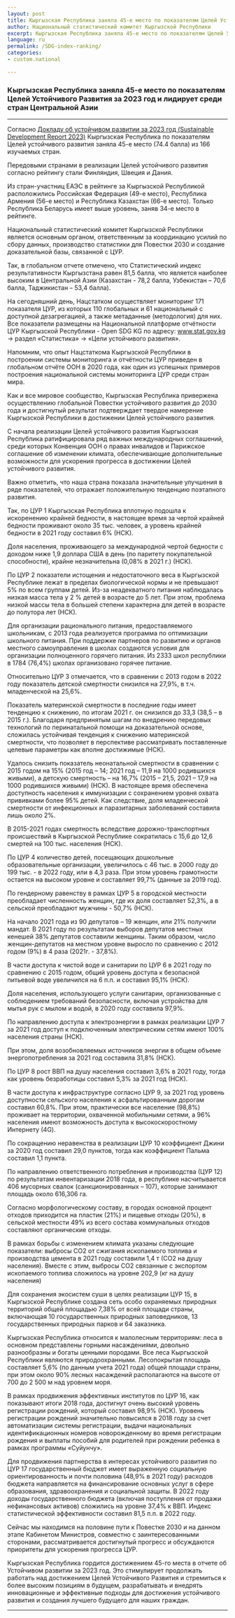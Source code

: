 ```yaml
---
layout: post
title: Кыргызская Республика заняла 45-е место по показателям Целей Устойчивого Развития за 2023 год и лидирует среди стран Центральной Азии
author: Национальный статистический комитет Кыргызской Республики
excerpt: Кыргызская Республика заняла 45-е место по показателям Целей Устойчивого Развития за 2023 год и лидирует среди стран Центральной Азии
language: ru
permalink: /SDG-index-ranking/
categories: 
- custom.national

---
```


### Кыргызская Республика заняла 45-е место по показателям Целей Устойчивого Развития за 2023 год и лидирует среди стран Центральной Азии

***

Согласно [Докладу об устойчивом развитии за 2023 год (Sustainable Development Report 2023)](https://sdgtransformationcenter.org/reports/sustainable-development-report-2023) Кыргызская Республика по показателям Целей устойчивого развития заняла 45-е место (74.4 балла) из 166 изучаемых стран.

Передовыми странами в реализации Целей устойчивого развития согласно рейтингу стали Финляндия, Швеция и Дания.

Из стран-участниц ЕАЭС в рейтинге за Кыргызской Республикой расположились Российская Федерация (49-е место), Республика Армения (56-е место) и Республика Казахстан (66-е место). Только Республика Беларусь имеет выше уровень, заняв 34-е место в рейтинге.

Национальный статистический комитет Кыргызской Республики является основным органом, ответственным за координацию усилий по сбору данных, производство статистики для Повестки 2030 и создание доказательной базы, связанной с ЦУР.

Так, в глобальном отчете отмечено, что Статистический индекс результативности Кыргызстана равен 81,5 балла, что является наиболее высоким в Центральной Азии (Казахстан - 78,2 балла, Узбекистан – 70,6 балла, Таджикистан – 53,4 балла).

На сегодняшний день, Нацстатком осуществляет мониторинг 171 показателя ЦУР, из которых 110 глобальных и 61 национальный с доступной дезагрегацией, а также метаданные (методология) для них. Все показатели размещены на Национальной платформе отчётности ЦУР Кыргызской Республики - Open SDG KG по адресу: www.stat.gov.kg -> раздел «Статистика» -> «Цели устойчивого развития».

Напомним, что опыт Нацстаткома Кыргызской Республики в построении системы мониторинга и отчётности ЦУР приведен в глобальном отчёте ООН в 2020 года, как один из успешных примеров построения национальной системы мониторинга ЦУР среди стран мира.

Как и все мировое сообщество, Кыргызская Республика привержена осуществлению глобальной Повестки устойчивого развития до 2030 года и достигнутый результат подтверждает твердое намерение Кыргызской Республики в достижении Целей устойчивого развития.

С начала реализации Целей устойчивого развития Кыргызская Республика ратифицировала ряд важных международных соглашений, среди которых Конвенция ООН о правах инвалидов и Парижское соглашение об изменении климата, обеспечивающие дополнительные возможности для ускорения прогресса в достижении Целей устойчивого развития.

Важно отметить, что наша страна показала значительные улучшения в ряде показателей, что отражает положительную тенденцию поэтапного развития.

Так, по ЦУР 1 Кыргызская Республика вплотную подошла к искоренению крайней бедности, в настоящее время за чертой крайней бедности проживают около 35 тыс. человек, а уровень крайней бедности в 2021 году составил 6% (НСК).

Доля населения, проживающего за международной чертой бедности с доходом ниже 1,9 доллара США в день (по паритету покупательной способности), крайне незначительна (0,08% в 2021 г.) (НСК).

По ЦУР 2 показатели истощения и недостаточного веса в Кыргызской Республике лежат в пределах биологической нормы и не превышают 5% по всем группам детей. Из-за неадекватного питания наблюдалась низкая масса тела у 2 % детей в возрасте до 5 лет. При этом, проблема низкой массы тела в большей степени характерна для детей в возрасте до полутора лет (НСК).

Для организации рационального питания, предоставляемого школьникам, с 2013 года реализуется программа по оптимизации школьного питания. При поддержке партнеров по развитию и органов местного самоуправления в школах создаются условия для организации полноценного горячего питания. Из 2333 школ республики в 1784 (76,4%) школах организовано горячее питание.

Относительно ЦУР 3 отмечается, что в сравнении с 2013 годом в 2022 году показатель детской смертности снизился на 27,9%, в т.ч. младенческой на 25,6%.

Показатель материнской смертности в последние годы имеет тенденцию к снижению, по итогам 2021 г. он снизился до 33,3 (38,5 – в 2015 г.). Благодаря предпринятым шагам по внедрению передовых технологий по перинатальной помощи на доказательной основе, сложилась устойчивая тенденция к снижению материнской смертности, что позволяет в перспективе рассматривать поставленные целевые параметры как вполне достижимые (НСК).

Удалось снизить показатель неонатальной смертности в сравнении с 2015 годом на 15% (2015 год – 14; 2021 год – 11,9 на 1000 родившихся живыми), а детскую смертность – на 16,7% (2015 – 21,5, 2021 – 17,9 на 1000 родившихся живыми) (НСК). В настоящее время обеспечена доступность населения к иммунизации с сохранением уровня охвата прививками более 95% детей. Как следствие, доля младенческой смертности от инфекционных и паразитарных заболеваний составила лишь около 2%.

В 2015-2021 годах смертность вследствие дорожно-транспортных происшествий в Кыргызской Республике сократилась с 15,6 до 12,6 смертей на 100 тыс. населения (НСК).

По ЦУР 4 количество детей, посещающих дошкольные образовательные организации, увеличилось с 46 тыс. в 2000 году до 199 тыс. - в 2022 году, или в 4,3 раза. При этом уровень грамотности остается на высоком уровне и составляет 99,7% (данные за 2019 год).

По гендерному равенству в рамках ЦУР 5 в городской местности преобладает численность женщин, где их доля составляет 52,3%, а в сельской преобладают мужчины - 50,7% (НСК).

На начало 2021 года из 90 депутатов – 19 женщин, или 21% получили мандат. В 2021 году по результатам выборов депутатов местных кенешей 38% депутатов составили женщины. Таким образом, число женщин-депутатов на местном уровне выросло по сравнению с 2012 годом (9%) в 4 раза (2021г. - 37,8%).

В части доступа к чистой воде и санитарии по ЦУР 6 в 2021 году по сравнению с 2015 годом, общий уровень доступа к безопасной питьевой воде увеличился на 6 п.п. и составил 95,1% (НСК).

Доля населения, использующего услуги санитарии, организованные с соблюдением требований безопасности, включая устройства для мытья рук с мылом и водой, в 2020 году составила 97,9%.

По направлению доступа к электроэнергии в рамках реализации ЦУР 7 за 2021 год доступ к подключенным электрическим сетям имеют 100% населения страны (НСК).

При этом, доля возобновляемых источников энергии в общем объеме энергопотребления за 2021 год составила 31,8% (НСК).

По ЦУР 8 рост ВВП на душу населения составил 3,6% в 2021 году, тогда как уровень безработицы составил 5,3% за 2021 год (НСК).

В части доступа к инфраструктуре согласно ЦУР 9, за 2021 год уровень доступности сельского населения к асфальтированным дорогам составил 60,8%. При этом, практически все население (98,8%) проживает на территории, охваченной мобильными сетями, а 96% населения имеют возможность доступа к высокоскоростному Интернету (4G).

По сокращению неравенства в реализации ЦУР 10 коэффициент Джини за 2020 год составил 29,0 пунктов, тогда как коэффициент Пальма составил 1,1 пункта.

По направлению ответственного потребления и производства (ЦУР 12) по результатам инвентаризации 2018 года, в республике насчитывается 406 мусорных свалок (санкционированных – 107), которые занимают площадь около 616,306 га.

Согласно морфологическому составу, в городах основной процент отходов приходится на пластик (21%) и пищевые отходы (20%), в сельской местности 49% из всего состава коммунальных отходов составляют органические отходы.

В рамках борьбы с изменением климата указаны следующие показатели: выбросы CO2 от сжигания ископаемого топлива и производства цемента в 2021 году составили 1,4 т (СО2 на душу населения). Вместе с этим, выбросы СО2 связанные с экспортом ископаемого топлива сложилось на уровне 202,9 (кг на душу населения)

Для сохранения экосистем суши в целях реализации ЦУР 15, в Кыргызской Республике создана сеть особо охраняемых природных территорий общей площадью 7,38% от всей площади страны, включающая 10 государственных природных заповедников, 13 государственных природных парков и 64 заказника.

Кыргызская Республика относится к малолесным территориям: леса в основном представлены горными насаждениями, довольно разнообразны и богаты ценными породами. Все леса Кыргызской Республики являются природоохранными. Лесопокрытая площадь составляет 5,6% (по данным учета 2021 года) общей площади страны, при этом около 90% лесных насаждений располагаются на высоте от 700 до 2 500 м над уровнем моря.

В рамках продвижения эффективных институтов по ЦУР 16, как показывают итоги 2018 года, достигнут очень высокий уровень регистрации рождений, который составил 98,9% (НСК). Уровень регистрации рождений значительно повысился в 2018 году за счет автоматизации системы регистрации, выдачи национальных идентификационных номеров новорожденному во время регистрации рождения и выплаты пособий для родителей при рождении ребенка в рамках программы «Суйунчу».

Для продвижения партнерства в интересах устойчивого развития по ЦУР 17 государственный бюджет имеет выраженную социальную ориентированность и почти половина (48,9% в 2021 году) расходов бюджета направляется на финансирование основных услуг в сфере образования, здравоохранения и социальной защиты. В 2022 году доходы государственного бюджета (включая поступления от продажи нефинансовых активов) сложились на уровне 37,4% к ВВП. Индекс статистической эффективности составил 81,5 п.п. в 2022 году.

Сейчас мы находимся на половине пути к Повестке 2030 и на данном этапе Кабинетом Министров, совместно с заинтересованными сторонами, рассматривается достигнутый прогресс и обсуждаются приоритеты для ускорения прогресса ЦУР.

Кыргызская Республика гордится достижением 45-го места в отчете об Устойчивом развитии за 2023 год. Это стимулирует продолжать работать над достижением Целей Устойчивого Развития и стремиться к более высоким позициям в будущем, разрабатывать и внедрять инновационные и эффективные подходы для достижения устойчивого развития и создания лучшего будущего для наших граждан.

***
